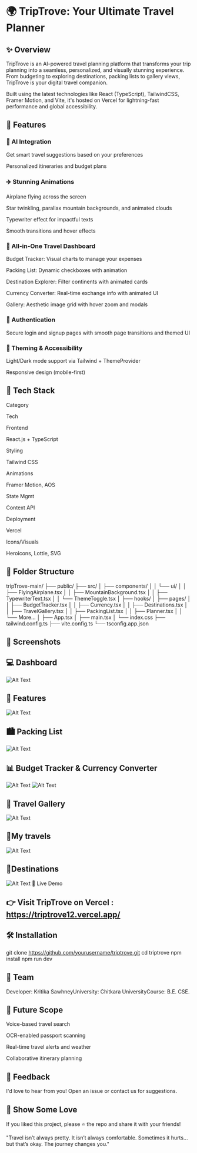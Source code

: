 # 🌍 TripTrove: Your Ultimate Travel Planner

## ✨ Overview

TripTrove is an AI-powered travel planning platform that transforms your trip planning into a seamless, personalized, and visually stunning experience. From budgeting to exploring destinations, packing lists to gallery views, TripTrove is your digital travel companion.

Built using the latest technologies like React (TypeScript), TailwindCSS, Framer Motion, and Vite, it's hosted on Vercel for lightning-fast performance and global accessibility.

## 🎯 Features

### 🧠 AI Integration

Get smart travel suggestions based on your preferences

Personalized itineraries and budget plans

### ✈️ Stunning Animations

Airplane flying across the screen

Star twinkling, parallax mountain backgrounds, and animated clouds

Typewriter effect for impactful texts

Smooth transitions and hover effects

### 🧳 All-in-One Travel Dashboard

Budget Tracker: Visual charts to manage your expenses

Packing List: Dynamic checkboxes with animation

Destination Explorer: Filter continents with animated cards

Currency Converter: Real-time exchange info with animated UI

Gallery: Aesthetic image grid with hover zoom and modals

### 🔐 Authentication

Secure login and signup pages with smooth page transitions and themed UI

### 🌙 Theming & Accessibility

Light/Dark mode support via Tailwind + ThemeProvider

Responsive design (mobile-first)

## 🔧 Tech Stack

Category

Tech

Frontend

React.js + TypeScript

Styling

Tailwind CSS

Animations

Framer Motion, AOS

State Mgmt

Context API

Deployment

Vercel

Icons/Visuals

Heroicons, Lottie, SVG

## 📁 Folder Structure

tripTrove-main/
├── public/
├── src/
│   ├── components/
│   │   └── ui/
│   │       ├── FlyingAirplane.tsx
│   │       ├── MountainBackground.tsx
│   │       ├── TypewriterText.tsx
│   │       └── ThemeToggle.tsx
│   ├── hooks/
│   ├── pages/
│   │   ├── BudgetTracker.tsx
│   │   ├── Currency.tsx
│   │   ├── Destinations.tsx
│   │   ├── TravelGallery.tsx
│   │   ├── PackingList.tsx
│   │   ├── Planner.tsx
│   │   └── More...
│   ├── App.tsx
│   ├── main.tsx
│   └── index.css
├── tailwind.config.ts
├── vite.config.ts
└── tsconfig.app.json

## 📸 Screenshots

## 💻 Dashboard
![Alt Text](./images%20for%20readme/dashboard.png)




## 🌄 Features
![Alt Text](./images%20for%20readme/features_page.png)




## 🏙️ Packing List
![Alt Text](./images%20for%20readme/packing_list.png)



## 📊 Budget Tracker & Currency Converter
![Alt Text](./images%20for%20readme/currency_convertor.png)
![Alt Text](./images%20for%20readme/budget_tracker.png)


## 📸 Travel Gallery
![Alt Text](./images%20for%20readme/travel_gallery.png)

## 🌄My travels
![Alt Text](./images%20for%20readme/my_travels.png)


## 🌟Destinations 
![Alt Text](./images%20for%20readme/destinations.png)
🚀 Live Demo

## 👉 Visit TripTrove on Vercel : https://triptrove12.vercel.app/

## 🛠️ Installation

git clone https://github.com/yourusername/triptrove.git
cd triptrove
npm install
npm run dev

## 🤝 Team

Developer: Kritika SawhneyUniversity: Chitkara UniversityCourse: B.E. CSE.

## 🌟 Future Scope

Voice-based travel search

OCR-enabled passport scanning

Real-time travel alerts and weather

Collaborative itinerary planning

## 💬 Feedback

I'd love to hear from you! Open an issue or contact us for suggestions.

## 📢 Show Some Love

If you liked this project, please ⭐ the repo and share it with your friends!

"Travel isn’t always pretty. It isn’t always comfortable. Sometimes it hurts... but that’s okay. The journey changes you."


